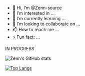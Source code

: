 - 👋 Hi, I’m @Zenn-source
- 👀 I’m interested in ...
- 🌱 I’m currently learning ...
- 💞️ I’m looking to collaborate on ...
- 📫 How to reach me ...
- ⚡ Fun fact: ...

IN PROGRESS

![Zenn's GitHub stats](https://github-readme-stats.vercel.app/api?username=Zenn-source&theme=tokyonight&show_icons=true)


[![Top Langs](https://github-readme-stats.vercel.app/api/top-langs/?username=Zenn-source)](https://github.com/Zenn-source/github-readme-stats)
